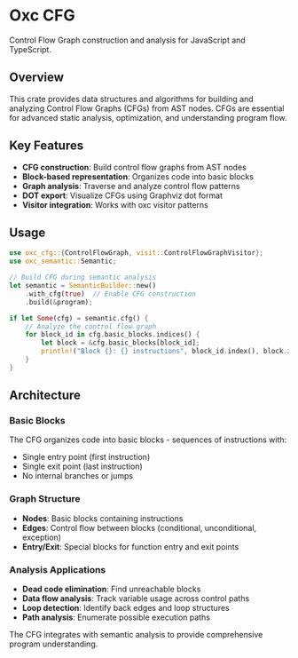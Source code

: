 # Oxc CFG

Control Flow Graph construction and analysis for JavaScript and TypeScript.

## Overview

This crate provides data structures and algorithms for building and analyzing Control Flow Graphs (CFGs) from AST nodes. CFGs are essential for advanced static analysis, optimization, and understanding program flow.

## Key Features

- **CFG construction**: Build control flow graphs from AST nodes
- **Block-based representation**: Organizes code into basic blocks
- **Graph analysis**: Traverse and analyze control flow patterns
- **DOT export**: Visualize CFGs using Graphviz dot format
- **Visitor integration**: Works with oxc visitor patterns

## Usage

```rust
use oxc_cfg::{ControlFlowGraph, visit::ControlFlowGraphVisitor};
use oxc_semantic::Semantic;

// Build CFG during semantic analysis
let semantic = SemanticBuilder::new()
    .with_cfg(true)  // Enable CFG construction
    .build(&program);

if let Some(cfg) = semantic.cfg() {
    // Analyze the control flow graph
    for block_id in cfg.basic_blocks.indices() {
        let block = &cfg.basic_blocks[block_id];
        println!("Block {}: {} instructions", block_id.index(), block.instructions().len());
    }
}
```

## Architecture

### Basic Blocks
The CFG organizes code into basic blocks - sequences of instructions with:
- Single entry point (first instruction)
- Single exit point (last instruction)  
- No internal branches or jumps

### Graph Structure
- **Nodes**: Basic blocks containing instructions
- **Edges**: Control flow between blocks (conditional, unconditional, exception)
- **Entry/Exit**: Special blocks for function entry and exit points

### Analysis Applications
- **Dead code elimination**: Find unreachable blocks
- **Data flow analysis**: Track variable usage across control paths
- **Loop detection**: Identify back edges and loop structures
- **Path analysis**: Enumerate possible execution paths

The CFG integrates with semantic analysis to provide comprehensive program understanding.